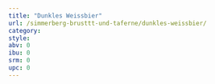 ```yaml
---
title: "Dunkles Weissbier"
url: /simmerberg-brusttt-und-taferne/dunkles-weissbier/
category: 
style: 
abv: 0
ibu: 0
srm: 0
upc: 0
---
```


